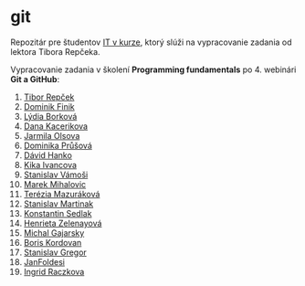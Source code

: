 # git
Repozitár pre študentov [IT v kurze](https://www.itvkurze.sk/), ktorý slúži na vypracovanie zadania od lektora Tibora Repčeka.

Vypracovanie zadania v školení **Programming fundamentals** po 4. webinári **Git a GitHub**:

1. [Tibor Repček](https://github.com/tiborepcek)
2. [Dominik Finik](https://github.com/FinikDominik)
2. [Lýdia Borková](https://github.com/borlyd)
4. [Dana Kacerikova](https://github.com/DanaKacerikova)
3. [Jarmila Olsova](https://github.com/JarmilaOlsova)
1. [Dominika Průšová](https://github.com/domcik111)
5. [Dávid Hanko](https://github.com/DaveMLG)
6. [Kika Ivancova](https://github.com/kikaSK86)
7. [Stanislav Vámoši](https://github.com/Magor128)
7. [Marek Mihalovic](https://github.com/Mihi-no)
9. [Terézia Mazuráková](https://github.com/Terezia-coder)
7. [Stanislav Martinak](https://github.com/Stanle21)
12. [Konstantin Sedlak](https://github.com/Konstantin-KS)
6.  [Henrieta Zelenayová](https://github.com/HeZe)
8. [Michal Gajarsky](https://github.com/MichalGajarsky)
13. [Boris Kordovan](https://github.com/borisGgg)
10. [Stanislav Gregor](https://github.com/SerpentPoetry)
14. [JanFoldesi](https://github.com/JanFoldesi/git)
15. [Ingrid Raczkova](https://github.com/ingridRA2021)
